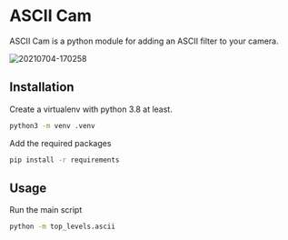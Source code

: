 # ASCII Cam

ASCII Cam is a python module for adding an ASCII filter to your camera.

![20210704-170258](https://user-images.githubusercontent.com/47745899/124389968-d2f9a980-dce9-11eb-8fdb-829a0c683005.png)

## Installation

Create a virtualenv with python 3.8 at least.

```bash
python3 -m venv .venv
```

Add the required packages

```bash
pip install -r requirements
```

## Usage

Run the main script

```bash
python -m top_levels.ascii
```
